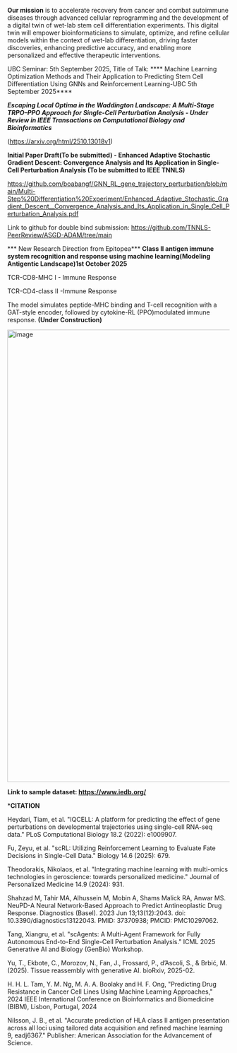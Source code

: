 **Our mission**  is to accelerate recovery from cancer and combat autoimmune diseases through advanced cellular reprogramming and the development of a digital twin of wet-lab stem cell differentiation experiments. This digital twin will empower bioinformaticians to simulate, optimize, and refine cellular models within the context of wet-lab differentiation, driving faster discoveries, enhancing predictive accuracy, and enabling more personalized and effective therapeutic interventions.


UBC Seminar: 5th September 2025, Title of  Talk: **** Machine Learning Optimization Methods and Their Application to Predicting Stem Cell Differentiation Using GNNs and Reinforcement Learning-UBC 5th September 2025****


***Escaping Local Optima in the Waddington Landscape: A Multi-Stage TRPO–PPO  Approach for Single-Cell Perturbation Analysis - Under Review in IEEE Transactions on Computational Biology and Bioinformatics***

(https://arxiv.org/html/2510.13018v1)

****Initial Paper Draft(To be submitted) - Enhanced Adaptive Stochastic Gradient Descent: Convergence Analysis and Its Application in Single-Cell Perturbation Analysis (To be submitted to IEEE TNNLS)****


https://github.com/boabangf/GNN_RL_gene_trajectory_perturbation/blob/main/Multi-Step%20Differentiation%20Experiment/Enhanced_Adaptive_Stochastic_Gradient_Descent__Convergence_Analysis_and_Its_Application_in_Single_Cell_Perturbation_Analysis.pdf

Link to github for double bind submission: https://github.com/TNNLS-PeerReview/ASGD-ADAM/tree/main


*** New Research Direction from Epitopea*** ****Class II antigen immune system recognition and response using machine learning(Modeling Antigentic Landscape)1st October 2025****

TCR-CD8-MHC I - Immune Response


TCR-CD4-class II -Immune Response


The model simulates peptide-MHC binding and T-cell recognition with a GAT-style encoder, followed by cytokine-RL (PPO)modulated immune response. ****(Under Construction)****


<img width="1536" height="1024" alt="image" src="https://github.com/user-attachments/assets/0183722f-82eb-4978-821f-7df361971b77" />


****Link to sample dataset: https://www.iedb.org/****











***CITATION**


Heydari, Tiam, et al. "IQCELL: A platform for predicting the effect of gene perturbations on developmental trajectories using single-cell RNA-seq data." PLoS Computational Biology 18.2 (2022): e1009907.


Fu, Zeyu, et al. "scRL: Utilizing Reinforcement Learning to Evaluate Fate Decisions in Single-Cell Data." Biology 14.6 (2025): 679.


Theodorakis, Nikolaos, et al. "Integrating machine learning with multi-omics technologies in geroscience: towards personalized medicine." Journal of Personalized Medicine 14.9 (2024): 931.

Shahzad M, Tahir MA, Alhussein M, Mobin A, Shams Malick RA, Anwar MS. NeuPD-A Neural Network-Based Approach to Predict Antineoplastic Drug Response. Diagnostics (Basel). 2023 Jun 13;13(12):2043. doi: 10.3390/diagnostics13122043. PMID: 37370938; PMCID: PMC10297062.

Tang, Xiangru, et al. "scAgents: A Multi-Agent Framework for Fully Autonomous End-to-End Single-Cell Perturbation Analysis." ICML 2025 Generative AI and Biology (GenBio) Workshop.

Yu, T., Ekbote, C., Morozov, N., Fan, J., Frossard, P., d’Ascoli, S., & Brbić, M. (2025). Tissue reassembly with generative AI. bioRxiv, 2025-02.


H. H. L. Tam, Y. M. Ng, M. A. A. Boolaky and H. F. Ong, "Predicting Drug Resistance in Cancer Cell Lines Using Machine Learning Approaches," 2024 IEEE International Conference on Bioinformatics and Biomedicine (BIBM), Lisbon, Portugal, 2024


Nilsson, J. B., et al. "Accurate prediction of HLA class II antigen presentation across all loci using tailored data acquisition and refined machine learning 9, eadj6367." Publisher: American Association for the Advancement of Science.
